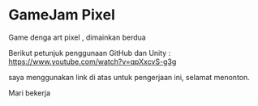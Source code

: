 # GameJam Pixel
 Game denga art pixel , dimainkan berdua


Berikut petunjuk penggunaan GitHub dan Unity :
https://www.youtube.com/watch?v=qpXxcvS-g3g

saya menggunakan link di atas untuk pengerjaan ini, selamat menonton.

Mari bekerja
